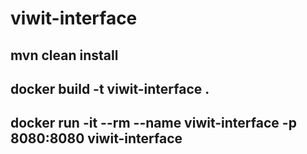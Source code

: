 # viwit-interface
## mvn clean install
## docker build -t viwit-interface .
## docker run -it --rm --name viwit-interface -p 8080:8080 viwit-interface
